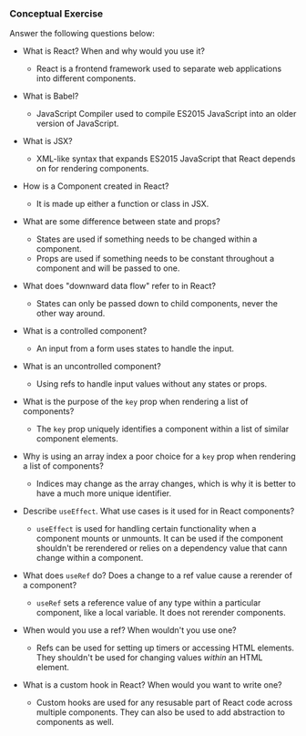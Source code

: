 ### Conceptual Exercise

Answer the following questions below:

- What is React? When and why would you use it?
  - React is a frontend framework used to separate web applications into different components.

- What is Babel?
  - JavaScript Compiler used to compile ES2015 JavaScript into an older version of JavaScript. 

- What is JSX?
  - XML-like syntax that expands ES2015 JavaScript that React depends on for rendering components.

- How is a Component created in React?
  - It is made up either a function or class in JSX.

- What are some difference between state and props?
  - States are used if something needs to be changed within a component.
  - Props are used if something needs to be constant throughout a component and will be passed to one.

- What does "downward data flow" refer to in React?
  - States can only be passed down to child components, never the other way around.

- What is a controlled component?
  - An input from a form uses states to handle the input.

- What is an uncontrolled component?
  - Using refs to handle input values without any states or props.

- What is the purpose of the `key` prop when rendering a list of components?
  - The `key` prop uniquely identifies a component within a list of similar component elements.

- Why is using an array index a poor choice for a `key` prop when rendering a list of components?
  - Indices may change as the array changes, which is why it is better to have a much more unique identifier.

- Describe `useEffect`.  What use cases is it used for in React components?
  - `useEffect` is used for handling certain functionality when a component mounts or unmounts. It can be used if the component shouldn't be rerendered or relies on a dependency value that cann change within a component.

- What does `useRef` do?  Does a change to a ref value cause a rerender of a component?
  - `useRef` sets a reference value of any type within a particular component, like a local variable. It does not rerender components.

- When would you use a ref? When wouldn't you use one?
  - Refs can be used for setting up timers or accessing HTML elements. They shouldn't be used for changing values *within* an HTML element.

- What is a custom hook in React? When would you want to write one?
  - Custom hooks are used for any resusable part of React code across multiple components. They can also be used to add abstraction to components as well.
